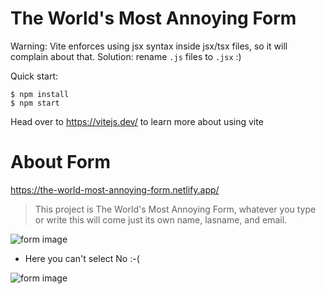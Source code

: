 # The World's Most Annoying Form

Warning: Vite enforces using jsx syntax inside jsx/tsx files, so it will complain about that. Solution: rename `.js` files to `.jsx` :)

Quick start:

```
$ npm install
$ npm start
````

Head over to https://vitejs.dev/ to learn more about using vite


# About Form

https://the-world-most-annoying-form.netlify.app/

> This project is The World's Most Annoying Form, whatever you type or write this will come just its own name, lasname, and email.

![form image](./images/image.png)

+ Here you can't select No :-(

![form image](./images/image-1.png)